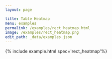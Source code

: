 ```yaml
---
layout: page

title: Table Heatmap
menu: examples
permalink: /examples/rect_heatmap.html
image: /examples/rect_heatmap.png
edit_path: _data/examples.json
---
```




{% include example.html spec='rect_heatmap'%}
